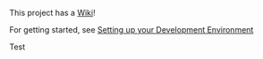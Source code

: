 This project has a [Wiki](https://github.com/FiTRSkills/ForkInTheCode/wiki)!

For getting started, see [Setting up your Development Environment](https://github.com/FiTRSkills/ForkInTheCode/wiki/Development-Environment)

Test
